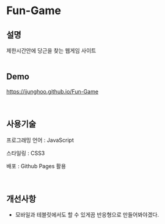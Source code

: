 # Fun-Game

## 설명
제한시간안에 당근을 찾는 웹게임 사이트<br />
<br />

## Demo
https://jjunghoo.github.io/Fun-Game

<br />

## 사용기술

프로그래밍 언어 : JavaScript

스타일링 : CSS3

배포 : Github Pages 활용

<br />

## 개선사항
- 모바일과 테블릿에서도 할 수 있게끔 반응형으로 만들어봐야겠다.
